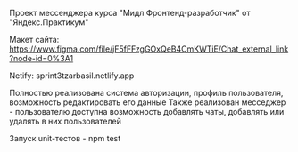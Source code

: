 Проект мессенджера курса "Мидл Фронтенд-разработчик" от "Яндекс.Практикум"

Макет сайта: https://www.figma.com/file/jF5fFFzgGOxQeB4CmKWTiE/Chat_external_link?node-id=0%3A1

Netify: sprint3tzarbasil.netlify.app

Полностью реализована система авторизации, профиль пользователя, возможность редактировать его данные
Также реализован месседжер - пользователю доступна возможность добавлять чаты, добавлять или удалять в них пользователей

Запуск unit-тестов - npm test

